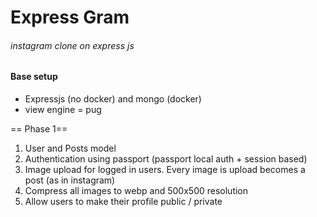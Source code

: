 # Express Gram
###### _instagram clone on express js_
#### Base setup
- Expressjs (no docker) and mongo (docker)
- view engine = pug

== Phase 1==

1. User and Posts model
2. Authentication using passport (passport local auth + session based)
3. Image upload for logged in users. Every image is upload becomes a post (as in instagram)
4. Compress all images to webp and 500x500 resolution
5. Allow users to make their profile public / private